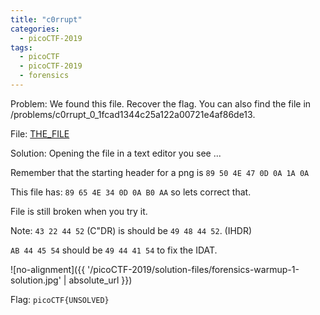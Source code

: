 ```yaml
---
title: "c0rrupt"
categories:
  - picoCTF-2019
tags:
  - picoCTF
  - picoCTF-2019
  - forensics
---
```


Problem: We found this file. Recover the flag. You can also find the file in /problems/c0rrupt_0_1fcad1344c25a122a00721e4af86de13.

File: [THE_FILE](https://github.com/Yorzaren/ctf/raw/master/picoCTF-2019/problem-files/c0rrupt "Download file")

Solution: Opening the file in a text editor you see ...

Remember that the starting header for a png is ```89 50 4E 47 0D 0A 1A 0A```

This file has: ```89 65 4E 34 0D 0A B0 AA``` so lets correct that.

File is still broken when you try it.

Note: ```43 22 44 52``` (C"DR) is should be ```49 48 44 52```. (IHDR)

```AB 44 45 54``` should be ```49 44 41 54``` to fix the IDAT.




![no-alignment]({{ '/picoCTF-2019/solution-files/forensics-warmup-1-solution.jpg' | absolute_url }})


Flag: ```picoCTF{UNSOLVED}```